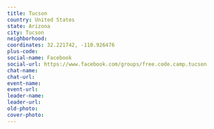 ```yaml
---
title: Tucson
country: United States
state: Arizona
city: Tucson
neighborhood: 
coordinates: 32.221742, -110.926476
plus-code:
social-name: Facebook
social-url: https://www.facebook.com/groups/free.code.camp.tucson
chat-name:
chat-url:
event-name:
event-url:
leader-name:
leader-url:
old-photo: 
cover-photo:
---
```

